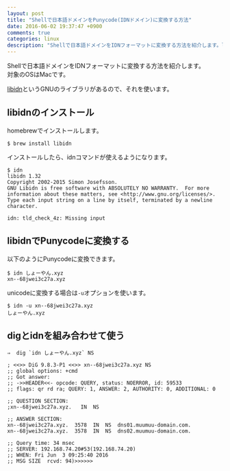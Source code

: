 ```yaml
---
layout: post
title: "Shellで日本語ドメインをPunycode(IDNドメイン)に変換する方法"
date: 2016-06-02 19:37:47 +0900
comments: true
categories: linux
description: "Shellで日本語ドメインをIDNフォーマットに変換する方法を紹介します。libidnというGNUのライブラリがあるので、それを使います。対象のOSはMacです。"
---
```


Shellで日本語ドメインをIDNフォーマットに変換する方法を紹介します。  
対象のOSはMacです。

[libidn](http://www.gnu.org/software/libidn/)というGNUのライブラリがあるので、それを使います。

## libidnのインストール

homebrewでインストールします。


```
$ brew install libidn

```

インストールしたら、idnコマンドが使えるようになります。


```
$ idn
libidn 1.32
Copyright 2002-2015 Simon Josefsson.
GNU Libidn is free software with ABSOLUTELY NO WARRANTY.  For more
information about these matters, see <http://www.gnu.org/licenses/>.
Type each input string on a line by itself, terminated by a newline character.

idn: tld_check_4z: Missing input

```

## libidnでPunycodeに変換する

以下のようにPunycodeに変換できます。


```
$ idn しょーやん.xyz
xn--68jwei3c27a.xyz

```

unicodeに変換する場合は`-u`オプションを使います。


```
$ idn -u xn--68jwei3c27a.xyz
しょーやん.xyz

```

## digとidnを組み合わせて使う


```
⇒  dig `idn しょーやん.xyz` NS

; <<>> DiG 9.8.3-P1 <<>> xn--68jwei3c27a.xyz NS
;; global options: +cmd
;; Got answer:
;; ->>HEADER<<- opcode: QUERY, status: NOERROR, id: 59533
;; flags: qr rd ra; QUERY: 1, ANSWER: 2, AUTHORITY: 0, ADDITIONAL: 0

;; QUESTION SECTION:
;xn--68jwei3c27a.xyz.   IN  NS

;; ANSWER SECTION:
xn--68jwei3c27a.xyz.  3578  IN  NS  dns01.muumuu-domain.com.
xn--68jwei3c27a.xyz.  3578  IN  NS  dns02.muumuu-domain.com.

;; Query time: 34 msec
;; SERVER: 192.168.74.20#53(192.168.74.20)
;; WHEN: Fri Jun  3 09:25:40 2016
;; MSG SIZE  rcvd: 94)>>>>>>

```
